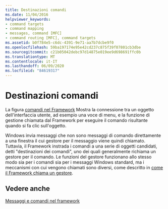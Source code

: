 ```yaml
---
title: Destinazioni comandi
ms.date: 11/04/2016
helpviewer_keywords:
- command targets
- command mapping
- messages, command [MFC]
- command routing [MFC], command targets
ms.assetid: b0f784e5-c6dc-4391-9e71-aa7b7dcbe9f0
ms.openlocfilehash: 59ba197174e95e42cd237c875f39f07801cb3dbe
ms.sourcegitcommit: c21b05042debc97d14875e019ee9d698691ffc0b
ms.translationtype: MT
ms.contentlocale: it-IT
ms.lasthandoff: 06/09/2020
ms.locfileid: "84619317"
---
```

# <a name="command-targets"></a>Destinazioni comandi

La figura [comandi nel Framework](user-interface-objects-and-command-ids.md) Mostra la connessione tra un oggetto dell'interfaccia utente, ad esempio una voce di menu, e la funzione di gestione chiamata dal Framework per eseguire il comando risultante quando si fa clic sull'oggetto.

Windows invia messaggi che non sono messaggi di comando direttamente a una finestra il cui gestore per il messaggio viene quindi chiamato. Tuttavia, il Framework instrada i comandi a una serie di oggetti candidati, detti "destinazioni dei comandi", uno dei quali generalmente richiama un gestore per il comando. Le funzioni del gestore funzionano allo stesso modo sia per i comandi sia per i messaggi Windows standard, ma i meccanismi con cui vengono chiamati sono diversi, come descritto in [come il Framework chiama un gestore](how-the-framework-calls-a-handler.md).

## <a name="see-also"></a>Vedere anche

[Messaggi e comandi nel framework](messages-and-commands-in-the-framework.md)
